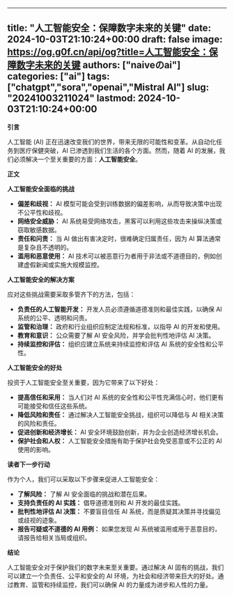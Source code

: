 
---
title: "人工智能安全：保障数字未来的关键"
date: 2024-10-03T21:10:24+00:00
draft: false
image: https://og.g0f.cn/api/og?title=人工智能安全：保障数字未来的关键
authors: ["naiveのai"]
categories: ["ai"]
tags: ["chatgpt","sora","openai","Mistral AI"]
slug: "20241003211024"
lastmod: 2024-10-03T21:10:24+00:00
---
**引言**

人工智能 (AI) 正在迅速改变我们的世界，带来无限的可能性和变革。从自动化任务到医疗保健突破，AI 已渗透到我们生活的各个方面。然而，随着 AI 的发展，我们必须解决一个至关重要的方面：**人工智能安全**。

**正文**

**人工智能安全面临的挑战**

* **偏差和歧视：** AI 模型可能会受到训练数据的偏差影响，从而导致决策中出现不公平性和歧视。
* **网络安全威胁：** AI 系统易受网络攻击，黑客可以利用这些攻击来操纵决策或窃取敏感数据。
* **责任和问责：** 当 AI 做出有害决定时，很难确定归属责任，因为 AI 算法通常是复杂且不透明的。
* **滥用和恶意使用：** AI 技术可以被恶意行为者用于非法或不道德目的，例如创建虚假新闻或实施大规模监控。

**人工智能安全的解决方案**

应对这些挑战需要采取多管齐下的方法，包括：

* **负责任的人工智能开发：** 开发人员必须遵循道德准则和最佳实践，以确保 AI 系统的公平、透明和问责。
* **监管和治理：** 政府和行业组织应制定法规和标准，以指导 AI 的开发和使用。
* **教育和意识：** 公众需要了解 AI 安全风险，并学会批判性地评估 AI 决策。
* **持续监控和评估：** 组织应建立系统来持续监控和评估 AI 系统的安全性和公平性。

**人工智能安全的好处**

投资于人工智能安全至关重要，因为它带来了以下好处：

* **提高信任和采用：** 当人们对 AI 系统的安全性和公平性充满信心时，他们更有可能接受和信任这些系统。
* **降低风险和责任：** 通过解决人工智能安全挑战，组织可以降低与 AI 相关决策的风险和责任。
* **促进创新和经济增长：** AI 安全环境鼓励创新，并为企业创造经济增长机会。
* **保护社会和人权：** 人工智能安全措施有助于保护社会免受恶意或不公正的 AI 使用的影响。

**读者下一步行动**

作为个人，我们可以采取以下步骤来促进人工智能安全：

* **了解风险：** 了解 AI 安全面临的挑战和潜在后果。
* **支持负责任的 AI 实践：** 倡导道德准则和 AI 开发的最佳实践。
* **批判性地评估 AI 决策：** 不要盲目信任 AI 系统，而是质疑其决策并寻找偏见或歧视的迹象。
* **报告可疑或不道德的 AI 用例：** 如果您发现 AI 系统被滥用或用于恶意目的，请报告给相关当局或组织。

**结论**

人工智能安全对于保护我们的数字未来至关重要。通过解决 AI 固有的挑战，我们可以建立一个负责任、公平和安全的 AI 环境，为社会和经济带来巨大的好处。通过教育、监管和持续监控，我们可以确保 AI 的力量成为进步和人性的力量。